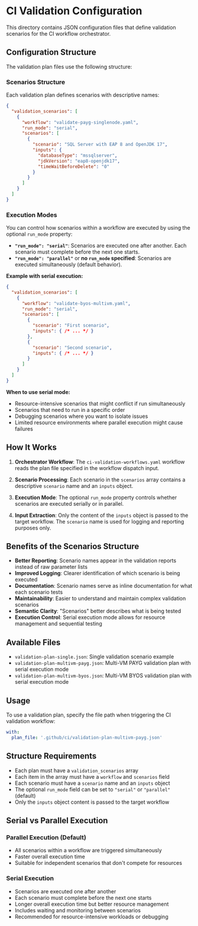 # CI Validation Configuration

This directory contains JSON configuration files that define validation scenarios for the CI workflow orchestrator.

## Configuration Structure

The validation plan files use the following structure:

### Scenarios Structure
Each validation plan defines scenarios with descriptive names:

```json
{
  "validation_scenarios": [
    {
      "workflow": "validate-payg-singlenode.yaml",
      "run_mode": "serial",
      "scenarios": [
        {
          "scenario": "SQL Server with EAP 8 and OpenJDK 17",
          "inputs": {
            "databaseType": "mssqlserver",
            "jdkVersion": "eap8-openjdk17",
            "timeWaitBeforeDelete": "0"
          }
        }
      ]
    }
  ]
}
```

### Execution Modes

You can control how scenarios within a workflow are executed by using the optional `run_mode` property:

- **`"run_mode": "serial"`**: Scenarios are executed one after another. Each scenario must complete before the next one starts.
- **`"run_mode": "parallel"`** or **no `run_mode` specified**: Scenarios are executed simultaneously (default behavior).

**Example with serial execution:**
```json
{
  "validation_scenarios": [
    {
      "workflow": "validate-byos-multivm.yaml",
      "run_mode": "serial",
      "scenarios": [
        {
          "scenario": "First scenario",
          "inputs": { /* ... */ }
        },
        {
          "scenario": "Second scenario",
          "inputs": { /* ... */ }
        }
      ]
    }
  ]
}
```

**When to use serial mode:**
- Resource-intensive scenarios that might conflict if run simultaneously
- Scenarios that need to run in a specific order
- Debugging scenarios where you want to isolate issues
- Limited resource environments where parallel execution might cause failures

## How It Works

1. **Orchestrator Workflow**: The `ci-validation-workflows.yaml` workflow reads the plan file specified in the workflow dispatch input.

2. **Scenario Processing**: Each scenario in the `scenarios` array contains a descriptive `scenario` name and an `inputs` object.

3. **Execution Mode**: The optional `run_mode` property controls whether scenarios are executed serially or in parallel.

4. **Input Extraction**: Only the content of the `inputs` object is passed to the target workflow. The `scenario` name is used for logging and reporting purposes only.

## Benefits of the Scenarios Structure

- **Better Reporting**: Scenario names appear in the validation reports instead of raw parameter lists
- **Improved Logging**: Clearer identification of which scenario is being executed
- **Documentation**: Scenario names serve as inline documentation for what each scenario tests
- **Maintainability**: Easier to understand and maintain complex validation scenarios
- **Semantic Clarity**: "Scenarios" better describes what is being tested
- **Execution Control**: Serial execution mode allows for resource management and sequential testing

## Available Files

- `validation-plan-single.json`: Single validation scenario example
- `validation-plan-multivm-payg.json`: Multi-VM PAYG validation plan with serial execution mode
- `validation-plan-multivm-byos.json`: Multi-VM BYOS validation plan with serial execution mode

## Usage

To use a validation plan, specify the file path when triggering the CI validation workflow:

```yaml
with:
  plan_file: '.github/ci/validation-plan-multivm-payg.json'
```

## Structure Requirements

- Each plan must have a `validation_scenarios` array
- Each item in the array must have a `workflow` and `scenarios` field
- Each scenario must have a `scenario` name and an `inputs` object
- The optional `run_mode` field can be set to `"serial"` or `"parallel"` (default)
- Only the `inputs` object content is passed to the target workflow

## Serial vs Parallel Execution

### Parallel Execution (Default)
- All scenarios within a workflow are triggered simultaneously
- Faster overall execution time
- Suitable for independent scenarios that don't compete for resources

### Serial Execution
- Scenarios are executed one after another
- Each scenario must complete before the next one starts
- Longer overall execution time but better resource management
- Includes waiting and monitoring between scenarios
- Recommended for resource-intensive workloads or debugging
